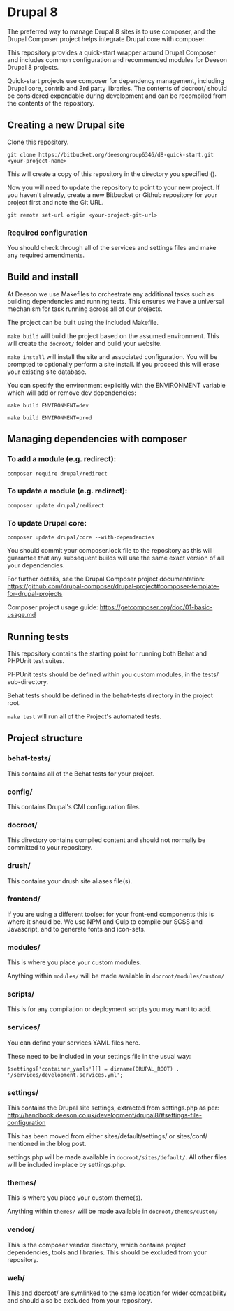 # Drupal 8
The preferred way to manage Drupal 8 sites is to use composer, and the Drupal Composer project helps integrate Drupal core with composer.

This repository provides a quick-start wrapper around Drupal Composer and includes common configuration and recommended modules for Deeson Drupal 8 projects.

Quick-start projects use composer for dependency management, including Drupal core, contrib and 3rd party libraries. The contents of docroot/ should be considered expendable during development and can be recompiled from the contents of the repository.

## Creating a new Drupal site

Clone this repository.

```git clone https://bitbucket.org/deesongroup6346/d8-quick-start.git <your-project-name>```

This will create a copy of this repository in the directory you specified (<your-project-name>).

Now you will need to update the repository to point to your new project. If you haven't already, create a new Bitbucket or Github repository
 for your project first and note the Git URL.

```git remote set-url origin <your-project-git-url>```

### Required configuration
You should check through all of the services and settings files and make any required amendments.

## Build and install
At Deeson we use Makefiles to orchestrate any additional tasks such as building dependencies and running tests.
This ensures we have a universal mechanism for task running across all of our projects. 

The project can be built using the included Makefile.

```make build```
will build the project based on the assumed environment. This will create the `docroot/` folder and build your website. 

```make install```
will install the site and associated configuration. You will be prompted to optionally perform a site install. If you proceed this will erase your existing site database. 

You can specify the environment explicitly with the ENVIRONMENT variable which will add or remove dev dependencies:

```make build ENVIRONMENT=dev```

```make build ENVIRONMENT=prod```


## Managing dependencies with composer

### To add a module (e.g. redirect):
```composer require drupal/redirect```

### To update a module (e.g. redirect):
```composer update drupal/redirect```

### To update Drupal core:
```composer update drupal/core --with-dependencies```

You should commit your composer.lock file to the repository as this will guarantee that any subsequent builds will use the same exact version of all
your dependencies.

For further details, see the Drupal Composer project documentation:
https://github.com/drupal-composer/drupal-project#composer-template-for-drupal-projects

Composer project usage guide:
https://getcomposer.org/doc/01-basic-usage.md

## Running tests
This repository contains the starting point for running both Behat and PHPUnit test suites.

PHPUnit tests should be defined within you custom modules, in the tests/ sub-directory.

Behat tests should be defined in the behat-tests directory in the project root.

```make test``` will run all of the Project's automated tests.

## Project structure

### behat-tests/
This contains all of the Behat tests for your project.

### config/
This contains Drupal's CMI configuration files.

### docroot/
This directory contains compiled content and should not normally be committed to your repository.

### drush/
This contains your drush site aliases file(s).

### frontend/
If you are using a different toolset for your front-end components this is where it should be. We use NPM and Gulp to compile our SCSS and Javascript, and to generate fonts and icon-sets.

### modules/
This is where you place your custom modules.

Anything within `modules/` will be made available in `docroot/modules/custom/`

### scripts/
This is for any compilation or deployment scripts you may want to add.

### services/
You can define your services YAML files here.

These need to be included in your settings file in the usual way:

```$settings['container_yamls'][] = dirname(DRUPAL_ROOT) . '/services/development.services.yml';```

### settings/
This contains the Drupal site settings, extracted from settings.php as per: 
http://handbook.deeson.co.uk/development/drupal8/#settings-file-configuration

This has been moved from either sites/default/settings/ or sites/conf/ mentioned in the blog post.

settings.php will be made available in `docroot/sites/default/`. All other files will be included in-place by settings.php. 

### themes/
This is where you place your custom theme(s).

Anything within `themes/` will be made available in `docroot/themes/custom/`

### vendor/
This is the composer vendor directory, which contains project dependencies, tools and libraries. This should be excluded from your repository.

### web/
This and docroot/ are symlinked to the same location for wider compatibility and should also be excluded from your repository.
